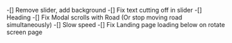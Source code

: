 -[] Remove slider, add background
-[] Fix text cutting off in slider
-[] Heading
-[] Fix Modal scrolls with Road (Or stop moving road simultaneously)
-[] Slow speed
-[] Fix Landing page loading below on rotate screen page
